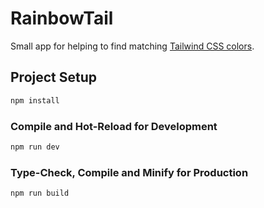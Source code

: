# RainbowTail

Small app for helping to find matching [Tailwind CSS colors](https://tailwindcss.com/docs/colors).

## Project Setup

```sh
npm install
```

### Compile and Hot-Reload for Development

```sh
npm run dev
```

### Type-Check, Compile and Minify for Production

```sh
npm run build
```
